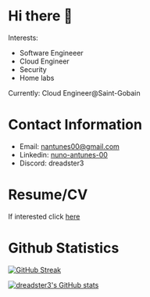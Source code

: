 # Hi there 👋
Interests:
- Software Engineeer
- Cloud Engineer
- Security
- Home labs

Currently: Cloud Engineer@Saint-Gobain

# Contact Information
- Email: nantunes00@gmail.com
- Linkedin: [nuno-antunes-00](https://www.linkedin.com/in/nuno-antunes-00)
- Discord: dreadster3

# Resume/CV
If interested click [here](./resume.pdf)

# Github Statistics
[![GitHub Streak](https://streak-stats.demolab.com?user=dreadster3&theme=catppuccin-mocha)](https://git.io/streak-stats)

[![dreadster3's GitHub stats](https://github-readme-stats.vercel.app/api?username=dreadster3&show_icons=true&theme=catppuccin_mocha)](https://github.com/anuraghazra/github-readme-stats)
<!--
**dreadster3/dreadster3** is a ✨ _special_ ✨ repository because its `README.md` (this file) appears on your GitHub profile.

Here are some ideas to get you started:

- 🔭 I’m currently working on ...
- 🌱 I’m currently learning ...
- 👯 I’m looking to collaborate on ...
- 🤔 I’m looking for help with ...
- 💬 Ask me about ...
- 📫 How to reach me: ...
- 😄 Pronouns: ...
- ⚡ Fun fact: ...
-->
